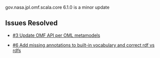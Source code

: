gov.nasa.jpl.omf.scala.core 6.1.0 is a minor update

## Issues Resolved

- [#3 Update OMF API per OML metamodels](https://github.com/JPL-IMCE/gov.nasa.jpl.omf.scala.core/issues/3)

- [#6 Add missing annotations to built-in vocabulary and correct rdf vs rdfs](https://github.com/JPL-IMCE/gov.nasa.jpl.omf.scala.core/issues/6)
